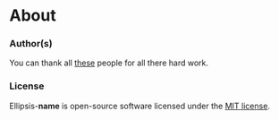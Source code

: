 <h1>About</h1>

### Author(s)
You can thank all [these][contributors] people for all there hard work.

### License
Ellipsis-__name__ is open-source software licensed under the [MIT license][mit-license].

[contributors]: https://github.com/ellipsis/ellipsis-__name_l__/graphs/contributors
[mit-license]:  http://opensource.org/licenses/MIT
